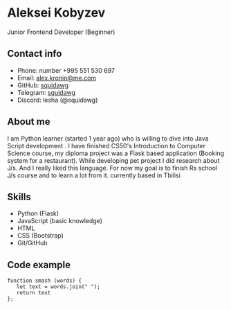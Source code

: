 # Aleksei Kobyzev
Junior Frontend Developer (Beginner)
## Contact info
- Phone: number +995 551 530 697
- Email: alex.kronin@me.com
- GitHub: [squidawg](https://github.com/squidawg)
- Telegram: [squidawg](https://t.me/squdawg)
- Discord:  lesha (@squidawg)
## About me
I am Python learner (started 1 year ago) who is willing to dive into Java Script development .
I have finished CS50's Introduction to Computer Science course, my diploma project was a Flask based application (Booking system for a restaurant). While developing pet project I did research about J/s. And I really liked this language. For now my goal is to finish Rs school J/s course and to learn a lot from it.
currently based in Tbilisi
## Skills
- Python (Flask)
- JavaScript (basic knowledge)
- HTML
- CSS (Bootstrap)
- Git/GitHub
## Code example
```
function smash (words) {
   let text = words.join(" ");
   return text
};
```
